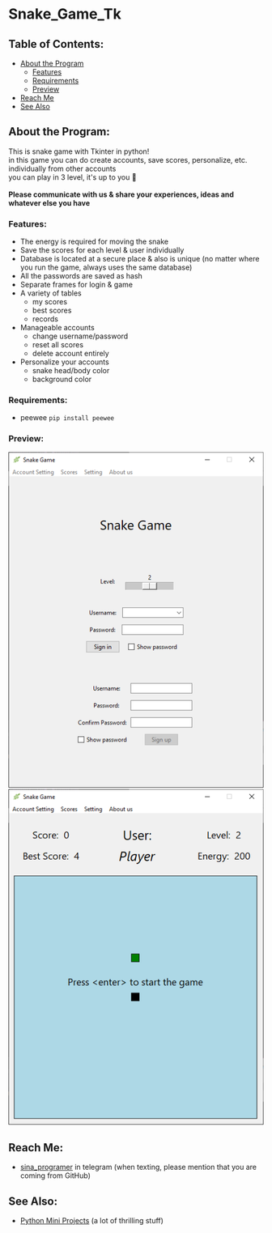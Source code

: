 # Snake_Game_Tk

## Table of Contents:
- [About the Program](#about-the-program)
  - [Features](#features)
  - [Requirements](#requirements)
  - [Preview](#preview)
- [Reach Me](#reach-me)
- [See Also](#see-also)

## About the Program:
This is snake game with Tkinter in python! <br>
in this game you can do create accounts, save scores, personalize, etc. individually from other accounts <br>
you can play in 3 level, it's up to you 🙂 <br> <br>
**Please communicate with us & share your experiences, ideas and whatever else you have**

### Features:
- The energy is required for moving the snake
- Save the scores for each level & user individually
- Database is located at a secure place & also is unique (no matter where you run the game, always uses the same database)
- All the passwords are saved as hash
- Separate frames for login & game
- A variety of tables
  - my scores
  - best scores
  - records
- Manageable accounts
  - change username/password
  - reset all scores
  - delete account entirely
- Personalize your accounts
  - snake head/body color
  - background color

### Requirements:
- peewee `pip install peewee`

### Preview:
![Login Preview](preview1.png "Login Frame")
![Game Preview](preview2.png "Game Frame")

## Reach Me:
- [sina_programer](https://t.me/sina_programer) in telegram (when texting, please mention that you are coming from GitHub)

## See Also:
- [Python Mini Projects](https://github.com/sina-programer/Python-Mini-Projects) (a lot of thrilling stuff)
